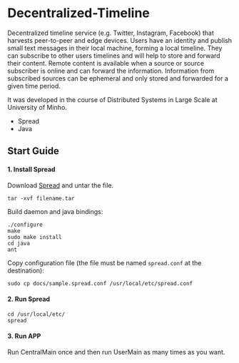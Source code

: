 # Decentralized-Timeline

Decentralized timeline service (e.g. Twitter, Instagram, Facebook) that harvests peer-to-peer and edge devices. Users have an identity and publish small text messages in their local machine, forming a local timeline. They can subscribe to other users timelines and will help to store and forward their content. Remote content is available when a source or source subscriber is online and can forward the information. Information from subscribed sources can be ephemeral and only stored and forwarded for a given time period.

It was developed in the course of Distributed Systems in Large Scale at University of Minho.

* Spread
* Java

## Start Guide

#### 1. Install Spread
Download [Spread](http://www.spread.org/download.html) and untar the file.
  ```
  tar -xvf filename.tar
  ```

Build daemon and java bindings:
  ```
  ./configure
  make
  sudo make install
  cd java
  ant
  ```

Copy configuration file (the file must be named `spread.conf` at the destination):
  ```
  sudo cp docs/sample.spread.conf /usr/local/etc/spread.conf
  ```

#### 2. Run Spread
  ```
  cd /usr/local/etc/
  spread
  ```
  
#### 3. Run APP
Run CentralMain once and then run UserMain as many times as you want.

